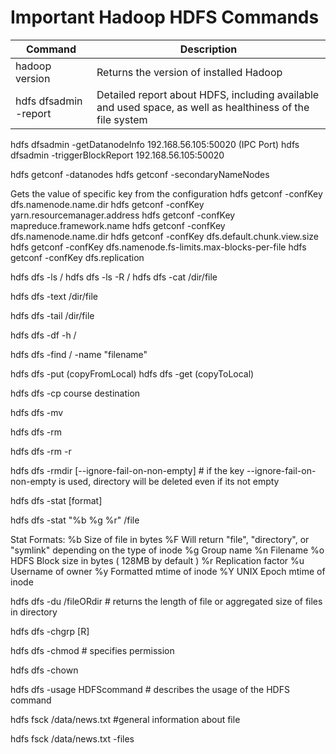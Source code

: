 # Important Hadoop HDFS Commands
| Command | Description
|---|----|
| hadoop version | Returns the version of installed Hadoop |
| hdfs dfsadmin -report | Detailed report about HDFS, including available and used space, as well as healthiness of the file system |
hdfs dfsadmin -getDatanodeInfo 192.168.56.105:50020 (IPC Port)
hdfs dfsadmin -triggerBlockReport  192.168.56.105:50020

hdfs getconf -datanodes
hdfs getconf -secondaryNameNodes

Gets the value of specific key from the configuration
hdfs getconf -confKey dfs.namenode.name.dir
hdfs getconf -confKey yarn.resourcemanager.address
hdfs getconf -confKey mapreduce.framework.name
hdfs getconf -confKey dfs.namenode.name.dir
hdfs getconf -confKey dfs.default.chunk.view.size
hdfs getconf -confKey dfs.namenode.fs-limits.max-blocks-per-file
hdfs getconf -confKey dfs.replication


hdfs dfs -ls / 
hdfs dfs -ls -R / 
hdfs dfs -cat /dir/file

hdfs dfs -text /dir/file

hdfs dfs -tail /dir/file


hdfs dfs -df -h /

hdfs dfs -find / -name "filename"

hdfs dfs -put (copyFromLocal)
hdfs dfs -get (copyToLocal)

hdfs dfs -cp course destination 

hdfs dfs -mv

hdfs dfs -rm

hdfs dfs -rm -r

hdfs dfs -rmdir [--ignore-fail-on-non-empty] # if the key --ignore-fail-on-non-empty is used, directory will be deleted even if its not empty

hdfs dfs -stat [format]

hdfs dfs -stat "%b %g %r" /file

Stat Formats:
%b  Size of file in bytes
%F  Will return "file", "directory", or "symlink" depending on the type of inode
%g  Group name
%n  Filename
%o  HDFS Block size in bytes ( 128MB by default )
%r  Replication factor
%u  Username of owner
%y  Formatted mtime of inode
%Y  UNIX Epoch mtime of inode

hdfs dfs -du /fileORdir 	# returns the length of file or aggregated size of files in directory

hdfs dfs -chgrp [R]

hdfs dfs -chmod		# specifies permission

hdfs dfs -chown

hdfs dfs -usage HDFScommand		# describes the usage of the HDFS command


hdfs fsck /data/news.txt 	#general information about file

hdfs fsck /data/news.txt -files 
